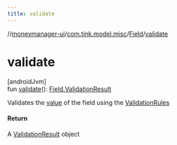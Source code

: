 ```yaml
---
title: validate
---
```

//[moneymanager-ui](../../../index.html)/[com.tink.model.misc](../index.html)/[Field](index.html)/[validate](validate.html)



# validate



[androidJvm]\
fun [validate](validate.html)(): [Field.ValidationResult](-validation-result/index.html)



Validates the [value](value.html) of the field using the [ValidationRules](-validation-rules/index.html)



#### Return



A [ValidationResult](-validation-result/index.html) object




